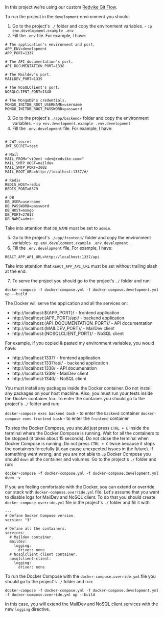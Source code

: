 In this project we're using our custom [Redvike Git Flow](https://github.com/Redvike/redvike-git-flow).

To run the project in the `development` environment you should:
1. Go to the project's `./` folder and copy the environment variables. - `cp env.development.example .env`  
2. Fill the `.env` file. For example, I have:

```
# The application's environment and port.
APP_ENV=development
APP_PORT=1337

# The API documentation's port.
API_DOCUMENTATION_PORT=1338

# The Maildev's port.
MAILDEV_PORT=1339

# The NoSQLClient's port.
NOSQLCLIENT_PORT=1340

# The MongoDB's credentials.
MONGO_INITDB_ROOT_USERNAME=username
MONGO_INITDB_ROOT_PASSWORD=password
```

3. Go to the project's `./app/backend/` folder and copy the environment variables. - `cp env.development.example .env.development` 
4. Fill the `.env.development` file. For example, I have:
```

# JWT secret
JWT_SECRET=test

# Mail
MAIL_FROM="viDent <dev@redvike.com>"
MAIL_SMTP_HOST=maildev
MAIL_SMTP_PORT=3002
MAIL_ROOT_URL=http://localhost:1337/#/

# Redis
REDIS_HOST=redis
REDIS_PORT=6379

# DB
DB_USER=username
DB_PASSWORD=password
DB_HOST=mongo
DB_PORT=27017
DB_NAME=admin
```

Take into attention that `DB_NAME` must be set to `admin`.

5. Go to the project's `./app/frontend/` folder and copy the environment variables- `cp env.development.example .env.development` .
6. Fill the `.env.development` file. For example, I have:

```
REACT_APP_API_URL=http://localhost:1337/api
```

Take into attention that `REACT_APP_API_URL` must be set without trailing slash at the end.

7. To serve the project you should go to the project's `./` folder and run:

```
docker-compose -f docker-compose.yml -f docker-compose.development.yml up --build
```

The Docker will serve the application and all the services on:
- http://localhost:${APP_PORT}/ - frontend application
- http://localhost:{APP_PORT}/api/ - backend application
- http://localhost:{API_DOCUMENTATION_PORT}/ - API documentation
- http://localhost:{MAILDEV_PORT}/ - MailDev client
- http://localhost:{NOSQLCLIENT_PORT}/ - NoSQL client

For example, if you copied & pasted my environment variables, you would have:
- http://localhost:1337/ - frontend application
- http://localhost:1337/api/ - backend application
- http://localhost:1338/ - API documenation
- http://localhost:1339/ - MailDev client
- http://localhost:1340/ - NoSQL client

You must install any packages inside the Docker container. Do not install any packages on your host machine. Also, you must run your tests inside the Docker container too. To enter the container you should go to the project's `./` folder and run:

`docker-compose exec backend bash` - to enter the `backend` container
`docker-compose exec frontend bash` - to enter the `frontend` container

To stop the Docker Compose, you should just press `CTRL + C` inside the terminal where the Docker Compose is running. Wait for all the containers to be stopped (it takes about 15 seconds). Do not close the terminal when Docker Compose is running. Do not press `CTRL + C` twice because it stops the containers forcefully (it can cause unexpected issues in the future). If something went wrong, and you are not able to `up` Docker Compose you should `down` all the container and volumes. Go to the project's `./` folder and run:

```
docker-compose -f docker-compose.yml -f docker-compose.development.yml down -v
```

If you are feeling comfortable with the Docker, you can extend or override our stack with `docker-compose.override.yml` file. Let's assume that you want to disable logs for MailDev and NoSQL client. To do that you should create `docker-compose.override.yml` file in the project's `./` folder and fill it with:

```
---
# Define Docker Compose version.
version: "3"

# Define all the containers.
services:
  # Maildev container.
  maildev:
    logging:
      driver: none
  # Nosqlclient client container.
  nosqlclient-client:
    logging:
      driver: none
```

To run the Docker Compose with the `docker-compose.override.yml` file you should go to the project's `./` folder and run:

```
docker-compose -f docker-compose.yml -f docker-compose.development.yml -f docker-compose.override.yml up --build
```

In this case, you will extend the MailDev and NoSQL client services with the new `logging` directive.
